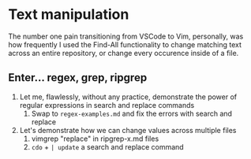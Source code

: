# Text manipulation

The number one pain transitioning from VSCode to Vim, personally, was how frequently I used the Find-All functionality to change matching text across an entire repository, or change every occurence inside of a file.

## Enter... regex, grep, ripgrep

1. Let me, flawlessly, without any practice, demonstrate the power of regular expressions in search and replace commands
    1. Swap to `regex-examples.md` and fix the errors with search and replace
2. Let's demonstrate how we can change values across multiple files
    1. vimgrep "replace" in ripgrep-x.md files
    2. `cdo` + `| update` a search and replace command
